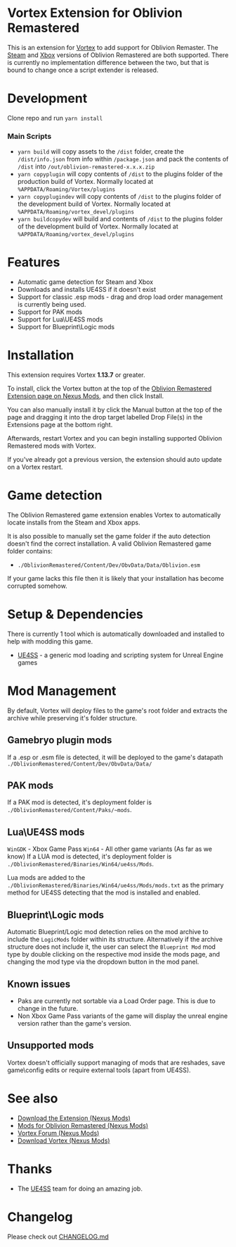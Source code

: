 # Vortex Extension for Oblivion Remastered

This is an extension for [Vortex](https://www.nexusmods.com/about/vortex/) to add support for Oblivion Remaster. The [Steam](https://store.steampowered.com/app/2623190/The_Elder_Scrolls_IV_Oblivion_Remastered/) and [Xbox](https://www.xbox.com/en-gb/games/store/the-elder-scrolls-iv-oblivion-remastered/9nqr437k7pqh) versions of Oblivion Remastered are both supported. There is currently no implementation difference between the two, but that is bound to change once a script extender is released.

# Development

Clone repo and run `yarn install`

### Main Scripts

- `yarn build` will copy assets to the `/dist` folder, create the `/dist/info.json` from info within `/package.json` and pack the contents of `/dist` into `/out/oblivion-remastered-x.x.x.zip`
- `yarn copyplugin` will copy contents of `/dist` to the plugins folder of the production build of Vortex. Normally located at `%APPDATA/Roaming/Vortex/plugins`
- `yarn copyplugindev` will copy contents of `/dist` to the plugins folder of the development build of Vortex. Normally located at `%APPDATA/Roaming/vortex_devel/plugins`
- `yarn buildcopydev` will build and contents of `/dist` to the plugins folder of the development build of Vortex. Normally located at `%APPDATA/Roaming/vortex_devel/plugins`

# Features

- Automatic game detection for Steam and Xbox
- Downloads and installs UE4SS if it doesn't exist
- Support for classic .esp mods - drag and drop load order management is currently being used.
- Support for PAK mods
- Support for Lua\UE4SS mods
- Support for Blueprint\Logic mods

# Installation

This extension requires Vortex **1.13.7** or greater.

To install, click the Vortex button at the top of the [Oblivion Remastered Extension page on Nexus Mods](https://www.nexusmods.com/site/mods/1270), and then click Install.

You can also manually install it by click the Manual button at the top of the page and dragging it into the drop target labelled Drop File(s) in the Extensions page at the bottom right.

Afterwards, restart Vortex and you can begin installing supported Oblivion Remastered mods with Vortex.

If you've already got a previous version, the extension should auto update on a Vortex restart.

# Game detection

The Oblivion Remastered game extension enables Vortex to automatically locate installs from the Steam and Xbox apps.

It is also possible to manually set the game folder if the auto detection doesn't find the correct installation. A valid Oblivion Remastered game folder contains:

- `./OblivionRemastered/Content/Dev/ObvData/Data/Oblivion.esm`

If your game lacks this file then it is likely that your installation has become corrupted somehow.

# Setup & Dependencies

There is currently 1 tool which is automatically downloaded and installed to help with modding this game.

- [UE4SS](https://github.com/UE4SS-RE/RE-UE4SS) - a generic mod loading and scripting system for Unreal Engine games

# Mod Management

By default, Vortex will deploy files to the game's root folder and extracts the archive while preserving it's folder structure.

## Gamebryo plugin mods

If a .esp or .esm file is detected, it will be deployed to the game's datapath `./OblivionRemastered/Content/Dev/ObvData/Data/`

## PAK mods

If a PAK mod is detected, it's deployment folder is `./OblivionRemastered/Content/Paks/~mods`.

## Lua\UE4SS mods

`WinGDK` - Xbox Game Pass
`Win64` - All other game variants (As far as we know)
If a LUA mod is detected, it's deployment folder is `./OblivionRemastered/Binaries/Win64/ue4ss/Mods`.

Lua mods are added to the `./OblivionRemastered/Binaries/Win64/ue4ss/Mods/mods.txt` as the primary method for UE4SS detecting that the mod is installed and enabled.

## Blueprint\Logic mods

Automatic Blueprint/Logic mod detection relies on the mod archive to include the `LogicMods` folder within its structure. Alternatively if the archive structure does not include it, the user can select the `Blueprint Mod` mod type by double clicking on the respective mod inside the mods page, and changing the mod type via the dropdown button in the mod panel.

## Known issues

- Paks are currently not sortable via a Load Order page. This is due to change in the future.
- Non Xbox Game Pass variants of the game will display the unreal engine version rather than the game's version.

## Unsupported mods

Vortex doesn't officially support managing of mods that are reshades, save game\config edits or require external tools (apart from UE4SS). 

# See also

- [Download the Extension (Nexus Mods)](https://www.nexusmods.com/site/mods/1270)
- [Mods for Oblivion Remastered (Nexus Mods)](https://www.nexusmods.com/oblivionremastered)
- [Vortex Forum (Nexus Mods)](https://forums.nexusmods.com/index.php?/forum/4306-vortex-support/)
- [Download Vortex (Nexus Mods)](https://www.nexusmods.com/about/vortex/)

# Thanks

- The [UE4SS](https://github.com/UE4SS-RE/RE-UE4SS) team for doing an amazing job.

# Changelog

Please check out [CHANGELOG.md](/CHANGELOG.md)
